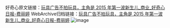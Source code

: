 好奇心原文链接：[玩具广告不拍玩具，主角是 2015 年第一波新生儿_商业_好奇心日报-费丽婷](https://www.qdaily.com/articles/4940.html)
WebArchive归档链接：[玩具广告不拍玩具，主角是 2015 年第一波新生儿_商业_好奇心日报-费丽婷](http://web.archive.org/web/20190623163435/https://www.qdaily.com/articles/4940.html)
![image](http://ww3.sinaimg.cn/large/007d5XDply1g3wchyogkdj30u02o7x51)